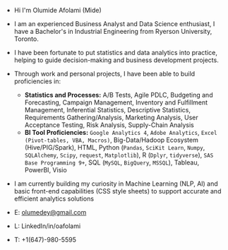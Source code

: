 - Hi I'm Olumide Afolami (Mide)
- I am an experienced Business Analyst and Data Science enthusiast, I have a Bachelor's in Industrial Engineering from Ryerson University, Toronto.
- I have been fortunate to put statistics and data analytics into practice, helping to guide decision-making and business development projects.
- Through work and personal projects, I have been able to build proficiencies in:
  - **Statistics and Processes:** A/B Tests, Agile PDLC, Budgeting and Forecasting, Campaign Management, Inventory and Fulfillment Management, Inferential Statistics, Descriptive Statistics, Requirements Gathering/Analysis, Marketing Analysis, User Acceptance Testing, Risk Analysis, Supply-Chain Analysis
  - **BI Tool Proficiencies:** `Google Analytics 4`, `Adobe Analytics`, `Excel (Pivot-tables, VBA, Macros)`, Big-Data/Hadoop Ecosystem (Hive/PIG/Spark), HTML, Python (`Pandas`, `SciKit Learn`, `Numpy`, `SQLAlchemy`, `Scipy`, `request`, `Matplotlib`), R (`Dplyr`, `tidyverse`), `SAS Base Programming 9+`, SQL (`MySQL`, `BigQuery`, `MSSQL`), Tableau, PowerBI, Visio
- I am currently building my curiosity in Machine Learning (NLP, AI) and basic front-end capabilities (CSS style sheets) to support accurate and efficient analytics solutions

- E: olumedey@gmail.com
- L: LinkedIn/in/oafolami
- T: +1(647)-980-5595

<!---
Olumedey/Olumedey is a ✨ special ✨ repository because its `README.md` (this file) appears on your GitHub profile.
You can click the Preview link to take a look at your changes.
--->
